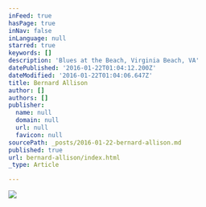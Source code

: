 ```yaml
---
inFeed: true
hasPage: true
inNav: false
inLanguage: null
starred: true
keywords: []
description: 'Blues at the Beach, Virginia Beach, VA'
datePublished: '2016-01-22T01:04:12.200Z'
dateModified: '2016-01-22T01:04:06.647Z'
title: Bernard Allison
author: []
authors: []
publisher:
  name: null
  domain: null
  url: null
  favicon: null
sourcePath: _posts/2016-01-22-bernard-allison.md
published: true
url: bernard-allison/index.html
_type: Article

---
```

![](https://the-grid-user-content.s3-us-west-2.amazonaws.com/df00e5f1-fbb7-429e-a986-a423b823786f.jpg)